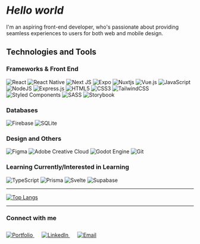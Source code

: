 # *Hello world*
I'm an aspiring front-end developer, who's passionate about providing seamless experiences to users for both web and mobile design.

## Technologies and Tools

### Frameworks & Front End
![React](https://img.shields.io/badge/react-%2320232a.svg?style=for-the-badge&logo=react&logoColor=%2361DAFB)
![React Native](https://img.shields.io/badge/react_native-%2320232a.svg?style=for-the-badge&logo=react&logoColor=%2361DAFB)
![Next JS](https://img.shields.io/badge/Next-black?style=for-the-badge&logo=next.js&logoColor=white)
![Expo](https://img.shields.io/badge/expo-1C1E24?style=for-the-badge&logo=expo&logoColor=#D04A37)
![Nuxtjs](https://img.shields.io/badge/Nuxt-002E3B?style=for-the-badge&logo=nuxtdotjs&logoColor=#00DC82)
![Vue.js](https://img.shields.io/badge/vuejs-%2335495e.svg?style=for-the-badge&logo=vuedotjs&logoColor=%234FC08D)
![JavaScript](https://img.shields.io/badge/javascript-%23323330.svg?style=for-the-badge&logo=javascript&logoColor=%23F7DF1E)
![NodeJS](https://img.shields.io/badge/node.js-6DA55F?style=for-the-badge&logo=node.js&logoColor=white)
![Express.js](https://img.shields.io/badge/express.js-%23404d59.svg?style=for-the-badge&logo=express&logoColor=%2361DAFB)
![HTML5](https://img.shields.io/badge/html5-%23E34F26.svg?style=for-the-badge&logo=html5&logoColor=white)
![CSS3](https://img.shields.io/badge/css3-%231572B6.svg?style=for-the-badge&logo=css3&logoColor=white)
![TailwindCSS](https://img.shields.io/badge/tailwindcss-%2338B2AC.svg?style=for-the-badge&logo=tailwind-css&logoColor=white)
![Styled Components](https://img.shields.io/badge/styled--components-DB7093?style=for-the-badge&logo=styled-components&logoColor=white)
![SASS](https://img.shields.io/badge/SASS-hotpink.svg?style=for-the-badge&logo=SASS&logoColor=white)
![Storybook](https://img.shields.io/badge/-Storybook-FF4785?style=for-the-badge&logo=storybook&logoColor=white)



### Databases
![Firebase](https://img.shields.io/badge/firebase-%23039BE5.svg?style=for-the-badge&logo=firebase)
![SQLite](https://img.shields.io/badge/sqlite-%2307405e.svg?style=for-the-badge&logo=sqlite&logoColor=white)

### Design and Others
![Figma](https://img.shields.io/badge/figma-%23F24E1E.svg?style=for-the-badge&logo=figma&logoColor=white)
![Adobe Creative Cloud](https://img.shields.io/badge/Adobe%20Creative%20Cloud-DA1F26.svg?style=for-the-badge&logo=Adobe%20Creative%20Cloud&logoColor=white)
![Godot Engine](https://img.shields.io/badge/GODOT-%23FFFFFF.svg?style=for-the-badge&logo=godot-engine)
![Git](https://img.shields.io/badge/git-%23F05033.svg?style=for-the-badge&logo=git&logoColor=white)

### Learning Currently/Interested in Learning
![TypeScript](https://img.shields.io/badge/typescript-%23007ACC.svg?style=for-the-badge&logo=typescript&logoColor=white)
![Prisma](https://img.shields.io/badge/Prisma-3982CE?style=for-the-badge&logo=Prisma&logoColor=white)
![Svelte](https://img.shields.io/badge/svelte-%23f1413d.svg?style=for-the-badge&logo=svelte&logoColor=white)
![Supabase](https://img.shields.io/badge/Supabase-3ECF8E?style=for-the-badge&logo=supabase&logoColor=white)

<hr/>

[![Top Langs](https://github-readme-stats.vercel.app/api/top-langs/?username=pho86&hide=gdscript&theme=dracula)](https://github.com/pho86/github-readme-stats)

<hr/>

### Connect with me

<p style="padding-top: 10px;">
    <a href="https://www.philipho.me/">
        <img alt="Portfolio" src="https://img.shields.io/badge/Portfolio-%23000000.svg?style=for-the-badge&logo=firefox&logoColor=#FF7139" target="_blank" rel="noopener noreferrer" />
    </a>
    <a href="https://www.linkedin.com/in/philippho/" style="margin-left: 20px;">
        <img alt="LinkedIn" src="https://img.shields.io/badge/LinkedIn-0077B5?style=for-the-badge&logo=linkedin&logoColor=white" target="_blank" rel="noopener noreferrer" />
    </a>
  <a href="mailto:philip03ho@gmail.com?subject=Mail via GitHub Profile" style="margin-left: 20px;">
        <img alt="Email" src="https://img.shields.io/badge/Mail-D14836?style=for-the-badge&logo=gmail&logoColor=white" target="_blank" rel="noopener noreferrer" />
    </a>
</p>

<!--
**Pho86/Pho86** is a ✨ _special_ ✨ repository because its `README.md` (this file) appears on your GitHub profile.

Here are some ideas to get you started:

- 🔭 I’m currently working on ...
- 🌱 I’m currently learning ...
- 👯 I’m looking to collaborate on ...
- 🤔 I’m looking for help with ...
- 💬 Ask me about ...
- 📫 How to reach me: ...
- 😄 Pronouns: ...
- ⚡ Fun fact: ...
-->
